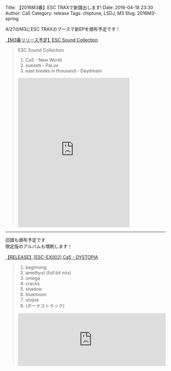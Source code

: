 Title: 【2016M3春】ESC TRAXで新譜出します!
Date: 2016-04-18 23:30
Author: Ca5
Category: release
Tags: chiptune, LSDJ, M3
Slug: 2016M3-spring

4/27のM3にESC TRAXのブースで新EPを頒布予定です！  

[【M3春リリース予定】ESC Sound Collection](http://blog.esctrax.com/post/142894223610/m3%E6%98%A5%E3%83%AA%E3%83%AA%E3%83%BC%E3%82%B9%E4%BA%88%E5%AE%9Aesc-sound-collection)
>ESC Sound Collection
>
>1. Ca5 - New World
>2. suesett - PaLox
>3. east breaks in thousand - Daydream
>
> <iframe style="border: 0; width: 350px; height: 470px;" src="https://bandcamp.com/EmbeddedPlayer/album=4242366499/size=large/bgcol=ffffff/linkcol=0687f5/tracklist=false/transparent=true/" seamless><a href="http://esctrax.bandcamp.com/album/esc-ex004-esc-sound-collection-sample">[ESC-EX004] ESC Sound Collection (sample) by V.A.</a></iframe>

----
旧譜も頒布予定です  
限定版のアルバムも増刷します！

[【RELEASE】[ESC-EX002] Ca5 - DYSTOPIA](http://blog.esctrax.com/post/131345072326/releaseesc-ex002-ca5-dystopia)
>1. beginning
>2. amethyst (full bit mix)
>3. omega
>4. cracks
>5. shadow
>6. bluemoon
>7. utopia
>8. (ボーナストラック)
>
><iframe width="100%" height="166" scrolling="no" frameborder="no" src="https://w.soundcloud.com/player/?url=https%3A//api.soundcloud.com/tracks/228758153&color=ff5500"></iframe>

